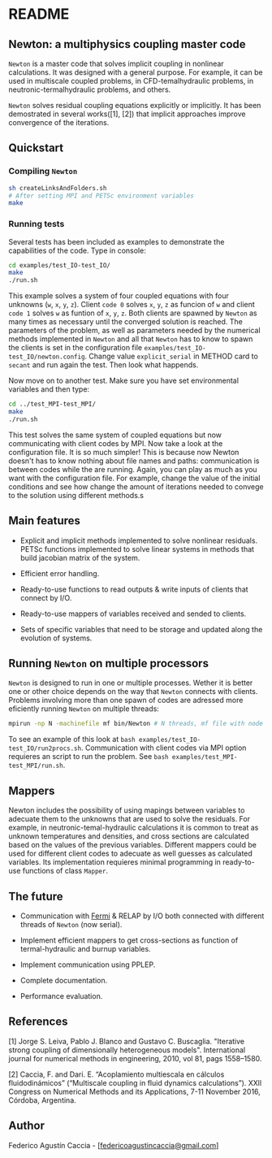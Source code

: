# README 

## Newton: a multiphysics coupling master code

 `Newton` is a master code that solves implicit coupling in nonlinear calculations.
It was designed with a general purpose. 
For example, it can be used in multiscale coupled problems, 
in CFD-temalhydraulic problems, in neutronic-termalhydraulic problems, 
and others.
 
`Newton` solves residual coupling equations explicitly or implicitly.
It has been demostrated in several works([1], [2]) that implicit approaches improve convergence of the iterations.

## Quickstart

### Compiling `Newton`

```bash
sh createLinksAndFolders.sh
# After setting MPI and PETSc environment variables
make
```
### Running tests
Several tests has been included as examples to demonstrate the capabilities of the code. Type in console:
```bash
cd examples/test_IO-test_IO/
make
./run.sh
```
This example solves a system of four coupled equations with four unknowns (`w`, `x`, `y`, `z`). Client `code 0` solves `x`, `y`, `z` as funcion of `w` and client `code 1` solves `w` as funtion of `x`, `y`, `z`. Both clients are spawned by `Newton` as many times as necessary until the converged solution is reached. 
The parameters of the problem, as well as parameters needed by the numerical methods implemented in `Newton` and all that `Newton` has to know to spawn the clients is set in the configuration file `examples/test_IO-test_IO/newton.config`. Change value `explicit_serial` in METHOD card to `secant` and run again the test. Then look what happends.

Now move on to another test. Make sure you have set environmental variables and then type:
```bash
cd ../test_MPI-test_MPI/
make
./run.sh
```
This test solves the same system of coupled equations but now communicating with client codes by MPI. Now take a look at the configuration file. It is so much simpler! This is because now Newton doesn't has to know nothing about file names and paths: communication is between codes while the are running. Again, you can play as much as you want with the configuration file. For example, change the value of the initial conditions and see how change the amount of iterations needed to convege to the solution using different methods.s

## Main features

* Explicit and implicit methods implemented to solve nonlinear residuals.
PETSc functions implemented to solve linear systems in methods that build jacobian matrix of the system.

* Efficient error handling.

* Ready-to-use functions to read outputs & write inputs of clients that connect by I/O.

* Ready-to-use mappers of variables received and sended to clients.

* Sets of specific variables that need to be storage and updated along the evolution of systems.

## Running `Newton` on multiple processors

`Newton` is designed to run in one or multiple processes.
Wether it is better one or other choice depends on the way that `Newton` connects with clients. Problems involving more than one spawn of codes are adressed more eficiently running `Newton` on multiple threads:

```bash
mpirun -np N -machinefile mf bin/Newton # N threads, mf file with node names
```
To see an example of this look at ```bash examples/test_IO-test_IO/run2procs.sh```.
Communication with client codes via MPI option requieres an script to run the problem. See ```bash examples/test_MPI-test_MPI/run.sh```.

## Mappers
Newton includes the possibility of using mapings between variables to adecuate them to the unknowns that are used to solve the residuals. For example, in neutronic-temal-hydraulic calculations it is common to treat as unknown temperatures and densities, and cross sections are calculated based on the values of the previous variables. Different mappers could be used for different client codes to adecuate as well guesses as calculated variables. Its implementation requieres minimal programming in ready-to-use functions of class `Mapper`.

## The future

* Communication with [Fermi](https://github.com/GG1991/fermi) & RELAP by I/O both connected with different threads of `Newton` (now serial).

* Implement efficient mappers to get cross-sections as function of termal-hydraulic and burnup variables.

* Implement communication using PPLEP.

* Complete documentation.

* Performance evaluation.

## References

[1] Jorge S. Leiva, Pablo J. Blanco and Gustavo C. Buscaglia. 
"Iterative strong coupling of dimensionally heterogeneous models".
International journal for numerical methods in engineering, 2010, vol 81, pags 1558–1580.

[2] Caccia, F. and Dari. E. “Acoplamiento multiescala en cálculos fluidodinámicos” (“Multiscale
coupling in fluid dynamics calculations”). XXll Congress on Numerical Methods and its
Applications, 7-11 November 2016, Córdoba, Argentina.

## Author

Federico Agustín Caccia - [federicoagustincaccia@gmail.com]
